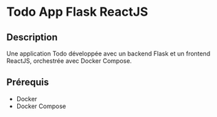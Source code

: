 # Todo App Flask ReactJS

## Description

Une application Todo développée avec un backend Flask et un frontend ReactJS, orchestrée avec Docker Compose.

## Prérequis

- Docker
- Docker Compose
